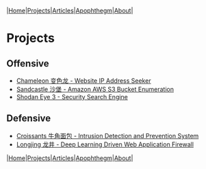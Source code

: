 |[Home](/README.md)|[Projects](/projects.md)|[Articles](/articles.md)|[Apophthegm](/apophthegm.md)|[About](/about.md)|

# **Projects**

## Offensive

- [Chameleon 变色龙 - Website IP Address Seeker]()
- [Sandcastle 沙堡 - Amazon AWS S3 Bucket Enumeration]()
- [Shodan Eye 3 - Security Search Engine](https://github.com/samiux/shodan-eye3/README.md)

## Defensive

- [Croissants 牛角面包 - Intrusion Detection and Prevention System]()
- [Longjing 龙井 - Deep Learning Driven Web Application Firewall]()



|[Home](/README.md)|[Projects](/projects.md)|[Articles](/articles.md)|[Apophthegm](/apophthegm.md)|[About](/about.md)|
